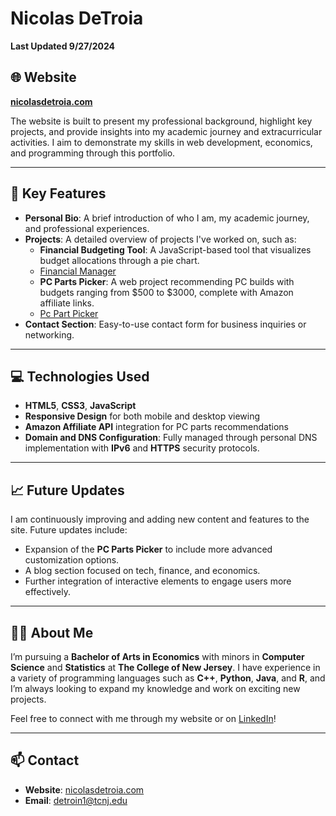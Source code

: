 # Nicolas DeTroia 
**Last Updated 9/27/2024**

## 🌐 Website

**[nicolasdetroia.com](https://nicolasdetroia.com)**

The website is built to present my professional background, highlight key projects, and provide insights into my academic journey and extracurricular activities. I aim to demonstrate my skills in web development, economics, and programming through this portfolio.

---

## 🚀 Key Features

- **Personal Bio**: A brief introduction of who I am, my academic journey, and professional experiences.
- **Projects**: A detailed overview of projects I've worked on, such as:
  - **Financial Budgeting Tool**: A JavaScript-based tool that visualizes budget allocations through a pie chart.
  - [Financial Manager](https://nicolasdetroia.github.io/nicolasdetroia/Finance-Manager.html)
  - **PC Parts Picker**: A web project recommending PC builds with budgets ranging from $500 to $3000, complete with Amazon affiliate links.
  - [Pc Part Picker](https://nicolasdetroia.github.io/nicolasdetroia/pcpartpicker/)
- **Contact Section**: Easy-to-use contact form for business inquiries or networking.
  
---

## 💻 Technologies Used

- **HTML5**, **CSS3**, **JavaScript**
- **Responsive Design** for both mobile and desktop viewing
- **Amazon Affiliate API** integration for PC parts recommendations
- **Domain and DNS Configuration**: Fully managed through personal DNS implementation with **IPv6** and **HTTPS** security protocols.

---

## 📈 Future Updates

I am continuously improving and adding new content and features to the site. Future updates include:
- Expansion of the **PC Parts Picker** to include more advanced customization options.
- A blog section focused on tech, finance, and economics.
- Further integration of interactive elements to engage users more effectively.

---

## 👨‍💼 About Me

I’m pursuing a **Bachelor of Arts in Economics** with minors in **Computer Science** and **Statistics** at **The College of New Jersey**. I have experience in a variety of programming languages such as **C++**, **Python**, **Java**, and **R**, and I’m always looking to expand my knowledge and work on exciting new projects.

Feel free to connect with me through my website or on [LinkedIn](https://linkedin.com/in/nicolasdetroia)!

---

## 📫 Contact

- **Website**: [nicolasdetroia.com](https://nicolasdetroia.com)
- **Email**: detroin1@tcnj.edu
